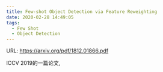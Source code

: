 ```yaml
---
title: Few-shot Object Detection via Feature Reweighting
date: 2020-02-28 14:49:05
tags:
  - Few Shot
  - Object Detection
---
```

URL: https://arxiv.org/pdf/1812.01866.pdf

ICCV 2019的一篇论文,
